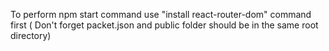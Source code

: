 To perform npm start command use "install react-router-dom" command first ( Don't forget packet.json and public folder should be in the same root directory)

